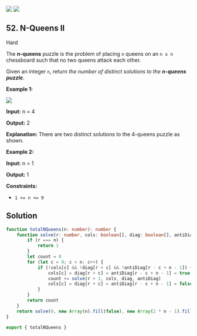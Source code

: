 [![](https://img.shields.io/github/stars/LeetCode-in-TypeScript/LeetCode-in-TypeScript?label=Stars&style=flat-square)](https://github.com/LeetCode-in-TypeScript/LeetCode-in-TypeScript)
[![](https://img.shields.io/github/forks/LeetCode-in-TypeScript/LeetCode-in-TypeScript?label=Fork%20me%20on%20GitHub%20&style=flat-square)](https://github.com/LeetCode-in-TypeScript/LeetCode-in-TypeScript/fork)

## 52\. N-Queens II

Hard

The **n-queens** puzzle is the problem of placing `n` queens on an `n x n` chessboard such that no two queens attack each other.

Given an integer `n`, return _the number of distinct solutions to the **n-queens puzzle**_.

**Example 1:**

![](https://assets.leetcode.com/uploads/2020/11/13/queens.jpg)

**Input:** n = 4

**Output:** 2

**Explanation:** There are two distinct solutions to the 4-queens puzzle as shown. 

**Example 2:**

**Input:** n = 1

**Output:** 1 

**Constraints:**

*   `1 <= n <= 9`

## Solution

```typescript
function totalNQueens(n: number): number {
    function solve(r: number, cols: boolean[], diag: boolean[], antiDiag: boolean[]): number {
        if (r === n) {
            return 1
        }
        let count = 0
        for (let c = 0; c < n; c++) {
            if (!cols[c] && !diag[r + c] && !antiDiag[r - c + n - 1]) {
                cols[c] = diag[r + c] = antiDiag[r - c + n - 1] = true
                count += solve(r + 1, cols, diag, antiDiag)
                cols[c] = diag[r + c] = antiDiag[r - c + n - 1] = false
            }
        }
        return count
    }
    return solve(0, new Array(n).fill(false), new Array(2 * n - 1).fill(false), new Array(2 * n - 1).fill(false))
}

export { totalNQueens }
```